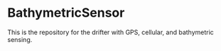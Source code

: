 # BathymetricSensor
This is the repository for the drifter with GPS, cellular, and bathymetric sensing. 
